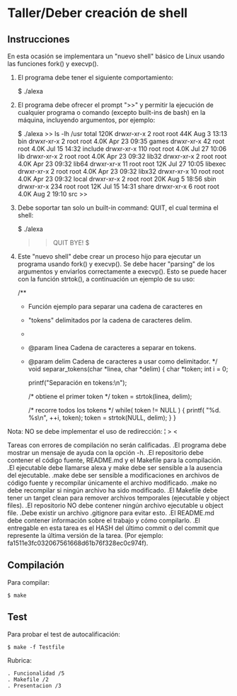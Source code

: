 # Taller/Deber creación de shell

## Instrucciones
En esta ocasión se implementara un "nuevo shell" básico de Linux usando las funciones fork() y execvp(). 
1. El programa debe tener el siguiente comportamiento:

	$ ./alexa
	>> 
2. El programa debe ofrecer el prompt ">>" y permitir la ejecución de cualquier programa o comando (excepto built-ins de bash) en la máquina, incluyendo argumentos, por ejemplo:

	$ ./alexa
	\>> ls -lh /usr
	total 120K
	drwxr-xr-x   2 root root  44K Aug  3 13:13 bin
	drwxr-xr-x   2 root root 4.0K Apr 23 09:35 games
	drwxr-xr-x  42 root root 4.0K Jul 15 14:32 include
	drwxr-xr-x 110 root root 4.0K Jul 27 10:06 lib
	drwxr-xr-x   2 root root 4.0K Apr 23 09:32 lib32
	drwxr-xr-x   2 root root 4.0K Apr 23 09:32 lib64
	drwxr-xr-x  11 root root  12K Jul 27 10:05 libexec
	drwxr-xr-x   2 root root 4.0K Apr 23 09:32 libx32
	drwxr-xr-x  10 root root 4.0K Apr 23 09:32 local
	drwxr-xr-x   2 root root  20K Aug  5 18:56 sbin
	drwxr-xr-x 234 root root  12K Jul 15 14:31 share
	drwxr-xr-x   6 root root 4.0K Aug  2 19:10 src
	\>>
	
	
3. Debe soportar tan solo un built-in command: QUIT, el cual termina el shell:

	$ ./alexa
	>>QUIT
	BYE!
	$ 

4. Este "nuevo shell" debe crear un proceso hijo para ejecutar un programa usando fork() y execvp(). Se debe hacer "parsing" de los argumentos y enviarlos correctamente a execvp(). 
Esto se puede hacer con la función strtok(), a continuación un ejemplo de su uso:

	/**
	* Función ejemplo para separar una cadena de caracteres en
	* "tokens" delimitados por la cadena de caracteres delim.
 	*
 	* @param linea Cadena de caracteres a separar en tokens.
 	* @param delim Cadena de caracteres a usar como delimitador.
 	*/
	void separar_tokens(char *linea, char *delim)
	{
		char *token;
		int i = 0;

		printf("Separación en tokens:\n");

		/* obtiene el primer token */
		token = strtok(linea, delim);

		/* recorre todos los tokens */
		while( token != NULL ) {
			printf( "%d. %s\n", ++i, token);
			token = strtok(NULL, delim);
		}
	}

Nota: NO se debe implementar el uso de redirección: ¦ > <

Tareas con errores de compilación no serán calificadas.
	.El programa debe mostrar un mensaje de ayuda con la opción -h.
	.El repositorio debe contener el código fuente, README.md y el Makefile para la compilación.
	.El ejecutable debe llamarse alexa y make debe ser sensible a la ausencia del ejecutable.
	.make debe ser sensible a modificaciones en archivos de código fuente y recompilar únicamente el archivo modificado.
	.make no debe recompilar si ningún archivo ha sido modificado.
	.El Makefile debe tener un target clean para remover archivos temporales (ejecutable y object files).
	.El repositorio NO debe contener ningún archivo ejecutable u object file.
	.Debe existir un archivo .gitignore para evitar esto.
	.El README.md debe contener información sobre el trabajo y cómo compilarlo.
	.El entregable en esta tarea es el HASH del último commit o del commit que represente la última versión de la tarea. (Por ejemplo: fa1511e3fc032067561668d61b76f328ec0c974f). 

## Compilación
Para compilar:
```
$ make
```
## Test
Para probar el test de autocalificación:
```
$ make -f Testfile
```
Rubrica:

	. Funcionalidad /5
	. Makefile /2
	. Presentacion /3

